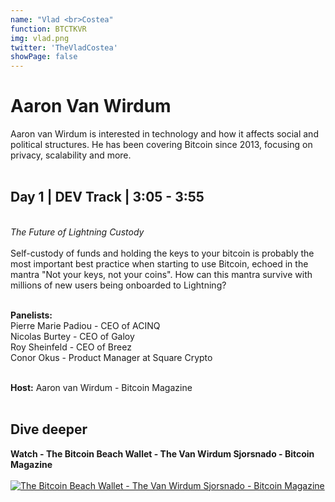 ```yaml
---
name: "Vlad <br>Costea"
function: BTCTKVR
img: vlad.png
twitter: 'TheVladCostea'
showPage: false
---
```


# Aaron Van Wirdum
 
Aaron van Wirdum is interested in technology and how it affects social and political structures. He has been covering Bitcoin since 2013, focusing on privacy, scalability and more.
<br><br>

## Day 1 | DEV Track | 3:05 - 3:55
<br>
<i>The Future of Lightning Custody</i><br><br>
Self-custody of funds and holding the keys to your bitcoin is probably the most important best practice when starting to use Bitcoin, echoed in the mantra "Not your keys, not your coins". How can this mantra survive with millions of new users being onboarded to Lightning?<br><br>

<b>Panelists:</b><br>
Pierre Marie Padiou - CEO of ACINQ<br>
Nicolas Burtey - CEO of Galoy<br>
Roy Sheinfeld - CEO of Breez<br>
Conor Okus - Product Manager at Square Crypto<br><br>

<b>Host:</b> Aaron van Wirdum - Bitcoin Magazine<br><br>

## Dive deeper


<div class="grid grid-cols-2 gap-5">
<div class="p-3 my-2">

**Watch - The Bitcoin Beach Wallet - The Van Wirdum Sjorsnado - Bitcoin Magazine**  <br><br>
[![The Bitcoin Beach Wallet - The Van Wirdum Sjorsnado - Bitcoin Magazine](/2022/content/nicolas_bm.png)](https://www.youtube.com/watch?v=O_TmbV-sdkA/)
</div>

</div>

<br>




